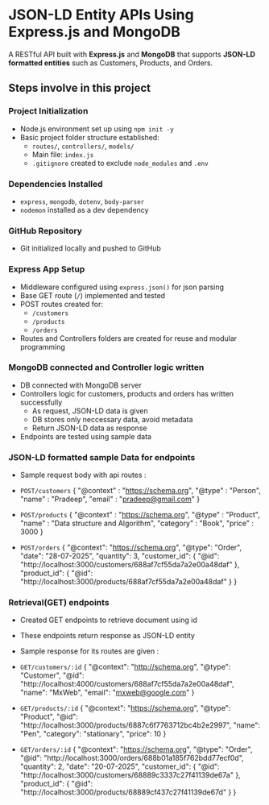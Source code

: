 # JSON-LD Entity APIs Using Express.js and MongoDB

A RESTful API built with **Express.js** and **MongoDB** that supports **JSON-LD formatted entities** such as Customers, Products, and Orders.


## Steps involve in this project

### Project Initialization
- Node.js environment set up using `npm init -y`
- Basic project folder structure established:
  - `routes/`, `controllers/`, `models/`
  - Main file: `index.js`
  - `.gitignore` created to exclude `node_modules` and `.env`

### Dependencies Installed
- `express`, `mongodb`, `dotenv`, `body-parser`
- `nodemon` installed as a dev dependency

### GitHub Repository
- Git initialized locally and pushed to GitHub

### Express App Setup
- Middleware configured using `express.json()` for json parsing
- Base GET route (`/`) implemented and tested
- POST routes created for:
  - `/customers`
  - `/products`
  - `/orders`
- Routes and Controllers folders are created for reuse and modular programming


### MongoDB connected and Controller logic written
- DB connected with MongoDB server
- Controllers logic for customers, products and orders has written successfully
  - As request, JSON-LD data is given 
  - DB stores only neccessary data, avoid metadata
  - Return JSON-LD data as response
- Endpoints are tested using sample data


### JSON-LD formatted sample Data for endpoints
- Sample request body with api routes : 

- `POST/customers`
{ 
  "@context" : "https://schema.org",
  "@type" : "Person",
  "name" : "Pradeep", 
  "email" : "pradeep@gmail.com"
}

- `POST/products`
{ 
  "@context" : "https://schema.org",
  "@type" : "Product",
  "name" : "Data structure and Algorithm",
  "category" : "Book",
  "price" : 3000
}

- `POST/orders`
{
    "@context": "https://schema.org",
    "@type": "Order",
    "date": "28-07-2025",
    "quantity": 3,
    "customer_id": {
      "@id": "http://localhost:3000/customers/688af7cf55da7a2e00a48daf"
    },
    "product_id": {
      "@id": "http://localhost:3000/products/688af7cf55da7a2e00a48daf"
    }
}


### Retrieval(GET) endpoints
- Created GET endpoints to retrieve document using id
- These endpoints return response as JSON-LD entity

- Sample response for its routes are given :

- `GET/customers/:id` 
{
  "@context": "http://schema.org",
  "@type": "Customer",
  "@id": "http://localhost:4000/customers/688af7cf55da7a2e00a48daf",
  "name": "MxWeb",
  "email": "mxweb@google.com"
}

- `GET/products/:id`
{
  "@context": "https://schema.org",
  "@type": "Product",
  "@id": "http://localhost:3000/products/6887c6f7763712bc4b2e2997",
  "name": "Pen",
  "category": "stationary",
  "price": 10
}

- `GET/orders/:id`
{
  "@context": "https://schema.org",
  "@type": "Order",
  "@id": "http://localhost:3000/orders/688b01a185f762bdd77ecf0d",
  "quantity": 2,
  "date": "20-07-2025",
  "customer_id": {
    "@id": "http://localhost:3000/customers/68889c3337c27f41139de67a"
  },
  "product_id": {
    "@id": "http://localhost:3000/products/68889cf437c27f41139de67d"
  }
}




